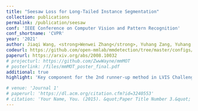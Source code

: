 ```yaml
---
title: "Seesaw Loss for Long-Tailed Instance Segmentation"
collection: publications
permalink: /publication/seesaw
conf: 'IEEE Conference on Computer Vision and Pattern Recognition'
conf_shortname: 'CVPR'
year: '2021'
author: Jiaqi Wang, <strong>Wenwei Zhang</strong>, Yuhang Zang, Yuhang Cao, Jiangmiao Pang, Tao Gong, Kai Chen, Ziwei Liu, Chen Change Loy, Dahua Lin
codeurl: https://github.com/open-mmlab/mmdetection/tree/master/configs/seesaw_loss
paperurl: https://arxiv.org/abs/2008.10032
# projecturl: https://github.com/ZwwWayne/mmMOT
# posterlink: /files/mmMOT_poster_final.pdf
additional: true
highlight: 'Key component for the 2nd runner-up method in LVIS Challenge 2020.'

# venue: 'Journal 1'
# paperurl: 'https://dl.acm.org/citation.cfm?id=3240553'
# citation: 'Your Name, You. (2015). &quot;Paper Title Number 3.&quot; <i>Journal 1</i>. 1(3).'
---
```

